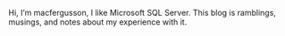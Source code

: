 Hi, I’m macfergusson, I like Microsoft SQL Server.
This blog is ramblings, musings, and notes about my experience with it.
